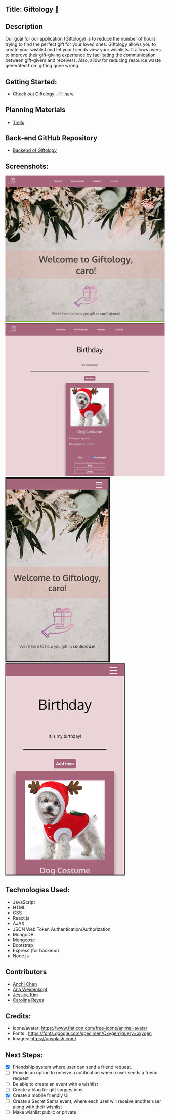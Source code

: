 ## __Title: Giftology 🎁__ 

## Description
Our goal for our application (Giftology) is to reduce the number of hours trying to find the perfect gift for your loved ones.
Giftology allows you to create your wishlist and let your friends view your wishlists.
It allows users to improve their gift-giving experience by facilitating the communication between gift-givers and receivers.
Also, allow for reducing resource waste generated from gifting gone wrong.

## Getting Started: #
  * Check out Giftology 👉🏼 [here](https://giftology-madeez.netlify.app/wishlists)

## Planning Materials
  * [Trello](https://trello.com/b/HzfImzvi/giftology) 

## Back-end GitHub Repository
  * [Backend of Giftology](https://github.com/creyes25/giftology-backend)

## Screenshots: 
 ![alt text](./public/screenshots/landing.png)
 ![alt text](./public/screenshots/wishlist.png)
 ![alt text](./public/screenshots/landing-mobile.png)
 ![alt text](./public/screenshots/wishlist-mobile.png)


## Technologies Used: 
  * JavaScript
  * HTML
  * CSS
  * React.js
  * AJAX
  * JSON Web Token Authentication/Authorization
  * MongoDB
  * Mongoose
  * Bootstrap
  * Express (for backend)
  * Node.js

## Contributors
  * [Anchi Chen](https://github.com/chenannchi)
  * [Ana Weidenkopf](https://github.com/AWeidenkopf)
  * [Jessica Kim](https://github.com/jessykim)
  * [Carolina Reyes](https://github.com/creyes25)

## Credits: 
  * icons/avatar: https://www.flaticon.com/free-icons/animal-avatar
  * Fonts : https://fonts.google.com/specimen/Oxygen?query=oxygen
  * Images: https://unsplash.com/


## Next Steps: 
  - [x] Friendship system where user can send a friend request.
  - [ ] Provide an option to receive a notification when a user sends a friend request
  - [ ] Be able to create an event with a wishlist
  - [ ] Create a blog for gift suggestions
  - [x] Create a mobile friendly UI
  - [ ] Create a Secret Santa event, where each user will receive another user along with their wishlist
  - [ ] Make wishlist public or private
